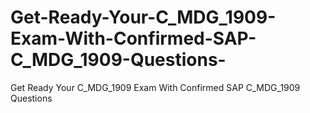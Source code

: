 # Get-Ready-Your-C_MDG_1909-Exam-With-Confirmed-SAP-C_MDG_1909-Questions-
Get Ready Your C_MDG_1909 Exam With Confirmed SAP C_MDG_1909 Questions 

